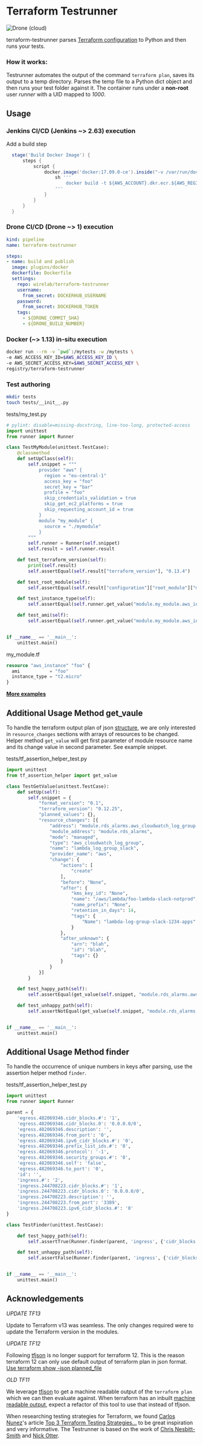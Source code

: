 # Terraform Testrunner

![Drone (cloud)](https://img.shields.io/drone/build/david-wirelab/terraform-testrunner)

terraform-testrunner parses [Terraform configuration](https://www.terraform.io/docs/configuration/index.html) to Python and then runs your tests.

### How it works:

Testrunner automates the output of the command ```terraform plan```, saves its
output to a temp directory. Parses the temp file to a Python dict object and
then runs your test folder against it.
The container runs under a **non-root** user *runner* with a UID mapped to *1000*.

## Usage

### Jenkins CI/CD (Jenkins ~> 2.63) execution
Add a build step

```groovy
  stage('Build Docker Image') {
      steps {
          script {
              docker.image('docker:17.09.0-ce').inside("-v /var/run/docker.sock:/var/run/docker.sock") { c ->
                  sh '''
                      docker build -t ${AWS_ACCOUNT}.dkr.ecr.${AWS_REGION}.amazonaws.com/${AWS_REPO_NAME}:${GIT_COMMIT} .
                  '''
              }
          }
      }
  }
```

### Drone CI/CD (Drone ~> 1) execution

```yaml
kind: pipeline
name: terraform-testrunner

steps:
- name: build and publish
  image: plugins/docker
  dockerfile: Dockerfile
  settings:
    repo: wirelab/terraform-testrunner
    username:
      from_secret: DOCKERHUB_USERNAME
    password:
      from_secret: DOCKERHUB_TOKEN
    tags:
      - ${DRONE_COMMIT_SHA}
      - ${DRONE_BUILD_NUMBER}
```

### Docker (~> 1.13) in-situ execution

```bash
docker run --rm -v `pwd`:/mytests -w /mytests \
-e AWS_ACCESS_KEY_ID=$AWS_ACCESS_KEY_ID \
-e AWS_SECRET_ACCESS_KEY=$AWS_SECRET_ACCESS_KEY \
registry/terraform-testrunner
```

### Test authoring

```bash
mkdir tests
touch tests/__init__.py
```

tests/my_test.py
```python
# pylint: disable=missing-docstring, line-too-long, protected-access
import unittest
from runner import Runner

class TestMyModule(unittest.TestCase):
    @classmethod
    def setUpClass(self):
        self.snippet = """
            provider "aws" {
              region = "eu-central-1"
              access_key = "foo"
              secret_key = "bar"
              profile = "foo"
              skip_credentials_validation = true
              skip_get_ec2_platforms = true
              skip_requesting_account_id = true
            }
            module "my_module" {
              source = "./mymodule"
            }
        """
        self.runner = Runner(self.snippet)
        self.result = self.runner.result

    def test_terraform_version(self):
        print(self.result)
        self.assertEqual(self.result["terraform_version"], "0.13.4")

    def test_root_module(self):
        self.assertEqual(self.result["configuration"]["root_module"]["module_calls"]["my_module"]["source"], "./mymodule")

    def test_instance_type(self):
        self.assertEqual(self.runner.get_value("module.my_module.aws_instance.foo", "instance_type"), "t2.micro")

    def test_ami(self):
        self.assertEqual(self.runner.get_value("module.my_module.aws_instance.foo", "ami"), "foo")


if __name__ == '__main__':
    unittest.main()
```
my_module.tf
```terraform
resource "aws_instance" "foo" {
  ami           = "foo"
  instance_type = "t2.micro"
}
```

**[More examples](./examples)**

## Additional Usage Method get_vaule

To handle the terraform output plan of json [structure](https://www.terraform.io/docs/internals/json-format.html), we are only interested in ``resource_changes`` sections with arrays of resources to be changed. Helper method  ```get_value``` will get first parameter of module resource name and its change value in second parameter.
See example snippet.

tests/tf_assertion_helper_test.py
```python
import unittest
from tf_assertion_helper import get_value

class TestGetValue(unittest.TestCase):
    def setUp(self):
        self.snippet = {
            "format_version": "0.1",
            "terraform_version": "0.12.25",
            "planned_values": {},
            "resource_changes": [{
                "address": "module.rds_alarms.aws_cloudwatch_log_group.lambda_log_group_slack",
                "module_address": "module.rds_alarms",
                "mode": "managed",
                "type": "aws_cloudwatch_log_group",
                "name": "lambda_log_group_slack",
                "provider_name": "aws",
                "change": {
                    "actions": [
                        "create"
                    ],
                    "before": "None",
                    "after": {
                        "kms_key_id": "None",
                        "name": "/aws/lambda/foo-lambda-slack-notprod",
                        "name_prefix": "None",
                        "retention_in_days": 14,
                        "tags": {
                            "Name": "lambda-log-group-slack-1234-apps"
                        }
                    },
                    "after_unknown": {
                        "arn": "blah",
                        "id": "blah",
                        "tags": {}
                    }
                }
            }]
        }

    def test_happy_path(self):
        self.assertEqual(get_value(self.snippet, "module.rds_alarms.aws_cloudwatch_log_group.lambda_log_group_slack", "retention_in_days"), 14)

    def test_unhappy_path(self):
        self.assertNotEqual(get_value(self.snippet, "module.rds_alarms.aws_cloudwatch_log_group.lambda_log_group_slack", "kms_key_id"), "something_not_there")


if __name__ == '__main__':
    unittest.main()

```


## Additional Usage Method finder

To handle the occurrence of unique numbers in keys after parsing, use the assertion helper method ```finder```.

tests/tf_assertion_helper_test.py
```python
import unittest
from runner import Runner

parent = {
    'egress.482069346.cidr_blocks.#': '1',
    'egress.482069346.cidr_blocks.0': '0.0.0.0/0',
    'egress.482069346.description': '',
    'egress.482069346.from_port': '0',
    'egress.482069346.ipv6_cidr_blocks.#': '0',
    'egress.482069346.prefix_list_ids.#': '0',
    'egress.482069346.protocol': '-1',
    'egress.482069346.security_groups.#': '0',
    'egress.482069346.self': 'false',
    'egress.482069346.to_port': '0',
    'id': '',
    'ingress.#': '2',
    'ingress.244708223.cidr_blocks.#': '1',
    'ingress.244708223.cidr_blocks.0': '0.0.0.0/0',
    'ingress.244708223.description': '',
    'ingress.244708223.from_port': '3389',
    'ingress.244708223.ipv6_cidr_blocks.#': '0'
}

class TestFinder(unittest.TestCase):

    def test_happy_path(self):
        self.assertTrue(Runner.finder(parent, 'ingress', {'cidr_blocks.0': '0.0.0.0/0', 'from_port': '3389'}))

    def test_unhappy_path(self):
        self.assertFalse(Runner.finder(parent, 'ingress', {'cidr_blocks.0': '0.0.0.0/0', 'from_port': '0', 'self': 'true'}))


if __name__ == '__main__':
    unittest.main()
```

## Acknowledgements

*UPDATE TF13*

Update to Terraform v13 was seamless. The only changes required were to update the Terraform version in the modules.

*UPDATE TF12*

Following [tfjson](https://github.com/palantir/tfjson) is no longer support for terraform 12. This is the reason terraform 12 can only use default output of terraform plan in json format. [Use terraform show -json planned_file](https://www.terraform.io/docs/internals/json-format.html)

*OLD TF11*

We leverage [tfjson](https://github.com/palantir/tfjson) to get a machine
readable output of the `terraform plan` which we can then evaluate against.
When terraform has an inbuilt [machine readable
output](https://github.com/hashicorp/terraform/pull/3170), expect a refactor of
this tool to use that instead of tfjson.

When researching testing strategies for Terraform, we found [Carlos Nunez](https://github.com/carlosonunez)'s article [Top 3 Terraform Testing Strategies...](https://www.contino.io/insights/top-3-terraform-testing-strategies-for-ultra-reliable-infrastructure-as-code) to be great inspiration and very informative.
The Testrunner is based on the work of [Chris Nesbitt-Smith](https://github.com/chrisns) and [Nick Otter](https://github.com/nick-otter).
